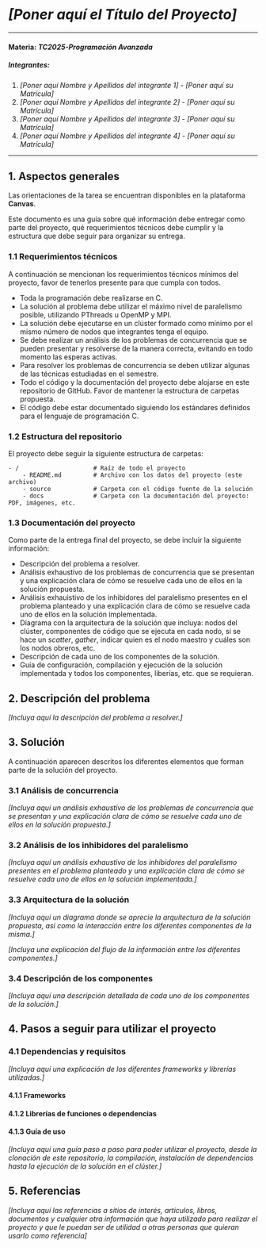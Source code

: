 # *[Poner aquí el Título del Proyecto]*
---
#### Materia: *TC2025-Programación Avanzada*

##### Integrantes:
1. *[Poner aquí Nombre y Apellidos del integrante 1]* - *[Poner aquí su Matrícula]* 
2. *[Poner aquí Nombre y Apellidos del integrante 2]* - *[Poner aquí su Matrícula]* 
3. *[Poner aquí Nombre y Apellidos del integrante 3]* - *[Poner aquí su Matrícula]* 
4. *[Poner aquí Nombre y Apellidos del integrante 4]* - *[Poner aquí su Matrícula]* 

---
## 1. Aspectos generales

Las orientaciones de la tarea se encuentran disponibles en la plataforma **Canvas**.

Este documento es una guía sobre qué información debe entregar como parte del proyecto, qué requerimientos técnicos debe cumplir y la estructura que debe seguir para organizar su entrega.

### 1.1 Requerimientos técnicos

A continuación se mencionan los requerimientos técnicos mínimos del proyecto, favor de tenerlos presente para que cumpla con todos.

* Toda la programación debe realizarse en C.
* La solución al problema debe utilizar el máximo nivel de paralelismo posible, utilizando PThreads u OpenMP y MPI.
* La solución debe ejecutarse en un clúster formado como mínimo por el mismo número de nodos que integrantes tenga el equipo.
* Se debe realizar un análisis de los problemas de concurrencia que se pueden presentar y resolverse de la manera correcta, evitando en todo momento las esperas activas.
* Para resolver los problemas de concurrencia se deben utilizar algunas de las técnicas estudiadas en el semestre.
* Todo el código y la documentación del proyecto debe alojarse en este repositorio de GitHub. Favor de mantener la estructura de carpetas propuesta.
* El código debe estar documentado siguiendo los estándares definidos para el lenguaje de programación C.

### 1.2 Estructura del repositorio

El proyecto debe seguir la siguiente estructura de carpetas:
```
- / 			        # Raíz de todo el proyecto
    - README.md			# Archivo con los datos del proyecto (este archivo)
    - source			# Carpeta con el código fuente de la solución
    - docs			    # Carpeta con la documentación del proyecto: PDF, imágenes, etc.
```

### 1.3 Documentación  del proyecto

Como parte de la entrega final del proyecto, se debe incluir la siguiente información:

* Descripción del problema a resolver.
* Análisis exhaustivo de los problemas de concurrencia que se presentan y una explicación clara de cómo se resuelve cada uno de ellos en la solución propuesta.
* Análisis exhauistivo de los inhibidores del paralelismo presentes en el problema planteado y una explicación clara de cómo se resuelve cada uno de ellos en la solución implementada.
* Diagrama con la arquitectura de la solución que incluya: nodos del clúster, componentes de código que se ejecuta en cada nodo, si se hace un *scatter*, *gather*, indicar quien es el nodo maestro y cuáles son los nodos obreros, etc.
* Descripción de cada uno de los componentes de la solución.
* Guía de configuración, compilación y ejecución de la solución implementada y todos los componentes, liberías, etc. que se requieran.

## 2. Descripción del problema

*[Incluya aquí la descripción del problema a resolver.]*

## 3. Solución

A continuación aparecen descritos los diferentes elementos que forman parte de la solución del proyecto.

### 3.1 Análisis de concurrencia

*[Incluya aquí un análisis exhaustivo de los problemas de concurrencia que se presentan y una explicación clara de cómo se resuelve cada uno de ellos en la solución propuesta.]*

### 3.2 Análisis de los inhibidores del paralelismo

*[Incluya aquí un análisis exhaustivo de los inhibidores del paralelismo presentes en el problema planteado y una explicación clara de cómo se resuelve cada uno de ellos en la solución implementada.]*

### 3.3 Arquitectura de la solución

*[Incluya aquí un diagrama donde se aprecie la arquitectura de la solución propuesta, así como la interacción entre los diferentes componentes de la misma.]*

*[Incluya una explicación del flujo de la información entre los diferentes componentes.]*

### 3.4 Descripción de los componentes

*[Incluya aquí una descripción detallada de cada uno de los componentes de la solución.]*

## 4. Pasos a seguir para utilizar el proyecto

### 4.1 Dependencias y requisitos

*[Incluya aquí una explicación de los diferentes frameworks y librerías utilizadas.]*

#### 4.1.1 Frameworks

#### 4.1.2 Librerías de funciones o dependencias

#### 4.1.3 Guía de uso

*[Incluya aquí una guía paso a paso para poder utilizar el proyecto, desde la clonación de este repositorio, la compilación, instalación de dependencias hasta la ejecución de la solución en el clúster.]*

## 5. Referencias

*[Incluya aquí las referencias a sitios de interés, artículos, libros, documentos y cualquier otra información que haya utilizado para realizar el proyecto y que le puedan ser de utilidad a otras personas que quieran usarlo como referencia]*

